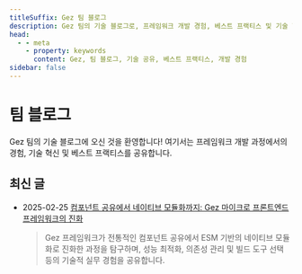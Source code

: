 ```yaml
---
titleSuffix: Gez 팀 블로그
description: Gez 팀의 기술 블로그로, 프레임워크 개발 경험, 베스트 프랙티스 및 기술 혁신을 공유합니다.
head:
  - - meta
    - property: keywords
      content: Gez, 팀 블로그, 기술 공유, 베스트 프랙티스, 개발 경험
sidebar: false
---
```


# 팀 블로그

Gez 팀의 기술 블로그에 오신 것을 환영합니다! 여기서는 프레임워크 개발 과정에서의 경험, 기술 혁신 및 베스트 프랙티스를 공유합니다.

## 최신 글

- 2025-02-25 [컴포넌트 공유에서 네이티브 모듈화까지: Gez 마이크로 프론트엔드 프레임워크의 진화](./birth-of-gez.md)
  > Gez 프레임워크가 전통적인 컴포넌트 공유에서 ESM 기반의 네이티브 모듈화로 진화한 과정을 탐구하며, 성능 최적화, 의존성 관리 및 빌드 도구 선택 등의 기술적 실무 경험을 공유합니다.